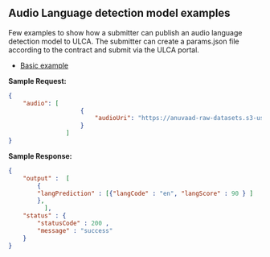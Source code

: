 ## Audio Language detection model examples
Few examples to show how a submitter can publish an audio language detection model to ULCA. The submitter can create a params.json file according to the contract and submit via the ULCA portal.

* [Basic example](./basic)

**Sample Request:**
```json
{
    "audio": [
                    {
                        "audioUri": "https://anuvaad-raw-datasets.s3-us-west-2.amazonaws.com/vakyansh_english.wav"
                    }
                ]
}
```

**Sample Response:**
```json
{
    "output" :  [
        {        
        "langPrediction" : [{"langCode" : "en", "langScore" : 90 } ]    
        },
          ],           
    "status" : {  
        "statusCode" : 200 ,
        "message" : "success"     
    }
}

```